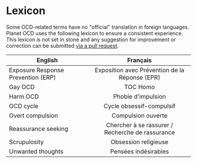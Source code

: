Lexicon
=======

Some OCD-related terms have no "official" translation in foreign languages. Planet OCD uses the following lexicon to ensure a consistent experience. This lexicon is not set in stone and any suggestion for improvement or correction can be submitted [via a pull request](https://egghead.io/series/how-to-contribute-to-an-open-source-project-on-github). 


| English       | Français |
| ------------- |:-------------:|
| Exposure Response Prevention (ERP) | Exposition avec Prévention de la Réponse (EPR) |
| Gay OCD | TOC Homo |
| Harm OCD | Phobie d'impulsion |
| OCD cycle | Cycle obsessif-compulsif |
| Overt compulsion | Compulsion ouverte |
| Reassurance seeking | Chercher à se rassurer / Recherche de rassurance |
| Scrupulosity | Obsession religieuse |
| Unwanted thoughts | Pensées indésirables |
